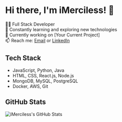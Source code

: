 # Hi there, I'm iMerciless! 👋

👨‍💻 Full Stack Developer  
🌱 Constantly learning and exploring new technologies  
💼 Currently working on [Your Current Project]  
📫 Reach me: [Email](mailto:your-email@example.com) or [LinkedIn](https://www.linkedin.com/in/your-linkedin-profile/)  

## Tech Stack

- JavaScript, Python, Java
- HTML, CSS, React.js, Node.js
- MongoDB, MySQL, PostgreSQL
- Docker, AWS, Git

## GitHub Stats

![iMerciless's GitHub Stats](https://github-readme-stats.vercel.app/api?username=iMerciless&show_icons=true&theme=radical)
